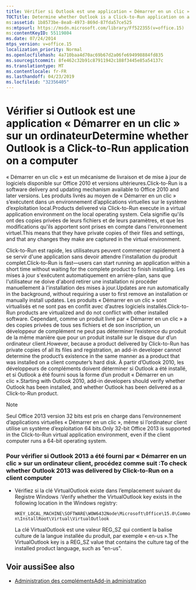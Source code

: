 ```yaml
---
title: Vérifier si Outlook est une application « Démarrer en un clic » sur un ordinateur
TOCTitle: Determine whether Outlook is a Click-to-Run application on a computer
ms:assetid: 1b8573be-8ea8-4973-869d-87fda57ce525
ms:mtpsurl: https://msdn.microsoft.com/library/Ff522355(v=office.15)
ms:contentKeyID: 55119804
ms.date: 07/24/2014
mtps_version: v=office.15
localization_priority: Normal
ms.openlocfilehash: 4a710baa4d70ac69b67d2a06fe694998884fd835
ms.sourcegitcommit: 8fe462c32b91c87911942c188f3445e85a54137c
ms.translationtype: MT
ms.contentlocale: fr-FR
ms.lasthandoff: 04/23/2019
ms.locfileid: "32356405"
---
```

# <a name="determine-whether-outlook-is-a-click-to-run-application-on-a-computer"></a><span data-ttu-id="fc4d5-102">Vérifier si Outlook est une application « Démarrer en un clic » sur un ordinateur</span><span class="sxs-lookup"><span data-stu-id="fc4d5-102">Determine whether Outlook is a Click-to-Run application on a computer</span></span>

<span data-ttu-id="fc4d5-103">« Démarrer en un clic » est un mécanisme de livraison et de mise à jour de logiciels disponible sur Office 2010 et versions ultérieures.</span><span class="sxs-lookup"><span data-stu-id="fc4d5-103">Click-to-Run is a software delivery and updating mechanism available to Office 2010 and later versions.</span></span> <span data-ttu-id="fc4d5-104">Les produits livrés au moyen de « Démarrer en un clic » s’exécutent dans un environnement d’applications virtuelles sur le système d’exploitation local.</span><span class="sxs-lookup"><span data-stu-id="fc4d5-104">Products delivered via Click-to-Run execute in a virtual application environment on the local operating system.</span></span> <span data-ttu-id="fc4d5-105">Cela signifie qu'ils ont des copies privées de leurs fichiers et de leurs paramètres, et que les modifications qu'ils apportent sont prises en compte dans l'environnement virtuel.</span><span class="sxs-lookup"><span data-stu-id="fc4d5-105">This means that they have private copies of their files and settings, and that any changes they make are captured in the virtual environment.</span></span>

<span data-ttu-id="fc4d5-106">Click-to-Run est rapide, les utilisateurs peuvent commencer rapidement à se servir d'une application sans devoir attendre l'installation du produit complet.</span><span class="sxs-lookup"><span data-stu-id="fc4d5-106">Click-to-Run is fast—users can start running an application within a short time without waiting for the complete product to finish installing.</span></span> <span data-ttu-id="fc4d5-107">Les mises à jour s'exécutent automatiquement en arrière-plan, sans que l'utilisateur ne doive d'abord retirer une installation ni procéder manuellement à l'installation des mises à jour.</span><span class="sxs-lookup"><span data-stu-id="fc4d5-107">Updates are run automatically in the background, without requiring a user to first remove an installation or manually install updates.</span></span> <span data-ttu-id="fc4d5-108">Les produits « Démarrer en un clic » sont virtualisés et ne sont pas en conflit avec d’autres logiciels installés.</span><span class="sxs-lookup"><span data-stu-id="fc4d5-108">Click-to-Run products are virtualized and do not conflict with other installed software.</span></span> <span data-ttu-id="fc4d5-109">Cependant, comme un produit livré par « Démarrer en un clic » a des copies privées de tous ses fichiers et de son inscription, un développeur de complément ne peut pas déterminer l’existence du produit de la même manière que pour un produit installé sur le disque dur d’un ordinateur client.</span><span class="sxs-lookup"><span data-stu-id="fc4d5-109">However, because a product delivered by Click-to-Run has private copies of all its files and registration, an add-in developer cannot determine the product’s existence in the same manner as a product that was installed on a client computer’s hard disk.</span></span> <span data-ttu-id="fc4d5-110">À partir d’Outlook 2010, les développeurs de compléments doivent déterminer si Outlook a été installé, et si Outlook a été fourni sous la forme d’un produit « Démarrer en un clic ».</span><span class="sxs-lookup"><span data-stu-id="fc4d5-110">Starting with Outlook 2010, add-in developers should verify whether Outlook has been installed, and whether Outlook has been delivered as a Click-to-Run product.</span></span>


> [!NOTE]
> <span data-ttu-id="fc4d5-111">Seul Office 2013 version 32 bits est pris en charge dans l’environnement d’applications virtuelles « Démarrer en un clic », même si l’ordinateur client utilise un système d’exploitation 64 bits.</span><span class="sxs-lookup"><span data-stu-id="fc4d5-111">Only 32-bit Office 2013 is supported in the Click-to-Run virtual application environment, even if the client computer runs a 64-bit operating system.</span></span>



### <a name="to-check-whether-outlook-2013-was-delivered-by-click-to-run-on-a-client-computer"></a><span data-ttu-id="fc4d5-112">Pour vérifier si Outlook 2013 a été fourni par « Démarrer en un clic » sur un ordinateur client, procédez comme suit :</span><span class="sxs-lookup"><span data-stu-id="fc4d5-112">To check whether Outlook 2013 was delivered by Click-to-Run on a client computer</span></span>

- <span data-ttu-id="fc4d5-113">Vérifiez si la clé VirtualOutlook existe dans l’emplacement suivant du Registre Windows :</span><span class="sxs-lookup"><span data-stu-id="fc4d5-113">Verify whether the VirtualOutlook key exists in the following location in the Windows registry:</span></span>
    
  `HKEY_LOCAL_MACHINE\SOFTWARE\WOW6432Node\Microsoft\Office\15.0\Common\InstallRoot\Virtual\VirtualOutlook`
    
  <span data-ttu-id="fc4d5-114">La clé VirtualOutlook est une valeur REG\_SZ qui contient la balise culture de la langue installée du produit, par exemple « en-us ».</span><span class="sxs-lookup"><span data-stu-id="fc4d5-114">The VirtualOutlook key is a REG\_SZ value that contains the culture tag of the installed product language, such as "en-us".</span></span>

## <a name="see-also"></a><span data-ttu-id="fc4d5-115">Voir aussi</span><span class="sxs-lookup"><span data-stu-id="fc4d5-115">See also</span></span>

- [<span data-ttu-id="fc4d5-116">Administration des compléments</span><span class="sxs-lookup"><span data-stu-id="fc4d5-116">Add-in administration</span></span>](add-in-administration.md)

